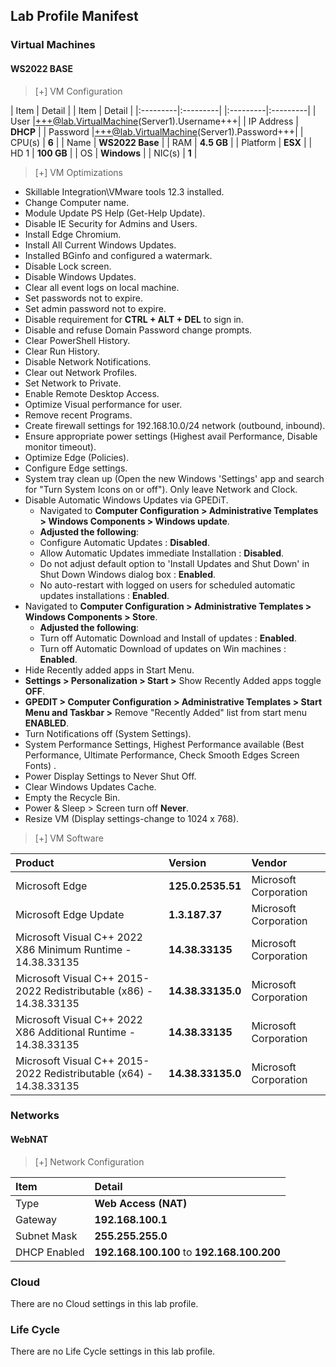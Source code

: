## Lab Profile Manifest

### Virtual Machines

#### WS2022 BASE

>[+] VM Configuration
>
| Item | Detail | | Item | Detail |
|:---------|:---------| |:---------|:---------|
| User |+++@lab.VirtualMachine(Server1).Username+++| | IP Address   | **DHCP**   |
| Password |+++@lab.VirtualMachine(Server1).Password+++| | CPU(s) | **6** |
| Name   | **WS2022 Base** | | RAM | **4.5 GB** |
| Platform | **ESX** | | HD 1 | **100 GB** |
| OS | **Windows** | | NIC(s) | **1** |

>[+]  VM Optimizations
 - Skillable Integration\VMware tools 12.3 installed.
 - Change Computer name.
 - Module Update PS Help (Get-Help Update).
 - Disable IE Security for Admins and Users.
 - Install Edge Chromium.
 - Install All Current Windows Updates. 
 - Installed BGinfo and configured a watermark.
 - Disable Lock screen.
 - Disable Windows Updates.
 - Clear all event logs on local machine.
 - Set passwords not to expire.
 - Set admin password not to expire.
 - Disable requirement for **CTRL + ALT + DEL** to sign in.
 - Disable and refuse Domain Password change prompts. 
 - Clear PowerShell History.
 - Clear Run History.
 - Disable Network Notifications.
 - Clear out Network Profiles.
 - Set Network to Private.
 - Enable Remote Desktop Access.
 - Optimize Visual performance for user.
 - Remove recent Programs.
 - Create firewall settings for 192.168.10.0/24 network (outbound, inbound).
 - Ensure appropriate power settings (Highest avail Performance, Disable monitor timeout).
 - Optimize Edge (Policies).
 - Configure Edge settings.
 - System tray clean up (Open the new Windows 'Settings' app and search for "Turn System Icons on or off"). Only leave Network and Clock.
 - Disable Automatic Windows Updates via GPEDiT.
    - Navigated to **Computer Configuration >  Administrative Templates > Windows Components > Windows update**.  
    - **Adjusted the following**: 
    - Configure Automatic Updates : **Disabled**. 
    - Allow Automatic Updates immediate Installation : **Disabled**. 
    - Do not adjust default option to 'Install Updates and Shut Down' in Shut Down Windows dialog box : **Enabled**.  
    - No auto-restart with logged on users for scheduled automatic updates installations : **Enabled**.  
  - Navigated to **Computer Configuration > Administrative Templates > Windows Components > Store**.  
    - **Adjusted the following**:
    - Turn off Automatic Download and Install of updates : **Enabled**.  
    - Turn off Automatic Download of updates on Win machines : **Enabled**.  
 -  Hide Recently added apps in Start Menu.
   - **Settings > Personalization > Start >** Show Recently Added apps toggle **OFF**.
   - **GPEDIT > Computer Configuration > Administrative Templates > Start Menu and Taskbar >** Remove "Recently Added" list from start menu **ENABLED**. 
 -  Turn Notifications off (System Settings).
 -  System Performance Settings, Highest Performance available (Best Performance, Ultimate Performance, Check Smooth Edges Screen Fonts) .
 -  Power Display Settings to Never Shut Off. 
 -  Clear Windows Updates Cache. 
 -  Empty the Recycle Bin. 
 -  Power & Sleep > Screen turn off **Never**.
 -  Resize VM (Display settings-change to 1024 x 768).

>[+] VM Software
>
|Product|Version|Vendor|
|:--|:--|:--|
|Microsoft Edge|                                                     **125.0.2535.51**|  Microsoft Corporation| 
|Microsoft Edge Update|                                              **1.3.187.37**|     Microsoft Corporation|                           
|Microsoft Visual C++ 2022 X86 Minimum Runtime - 14.38.33135|        **14.38.33135**|    Microsoft Corporation|     
|Microsoft Visual C++ 2015-2022 Redistributable (x86) - 14.38.33135| **14.38.33135.0**|  Microsoft Corporation|     
|Microsoft Visual C++ 2022 X86 Additional Runtime - 14.38.33135|     **14.38.33135**|    Microsoft Corporation|     
|Microsoft Visual C++ 2015-2022 Redistributable (x64) - 14.38.33135| **14.38.33135.0**|  Microsoft Corporation| 

### Networks

#### WebNAT

>[+] Network Configuration
>
|Item|Detail|
|:----|:----|
|Type|**Web Access (NAT)**|
|Gateway|**192.168.100.1**|
|Subnet Mask|**255.255.255.0**|
|DHCP Enabled|**192.168.100.100** to **192.168.100.200**|

### Cloud
There are no Cloud settings in this lab profile.

### Life Cycle
There are no Life Cycle settings in this lab profile.
